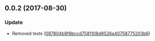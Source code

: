 <a name="0.0.2"></a>
## 0.0.2 (2017-08-30)


### Update

* Removed tests ([087804b9f8bccd7581108d9526a40758775203b6](https://github.com/advanced-rest-client/chrome-socket-request/commit/087804b9f8bccd7581108d9526a40758775203b6))




